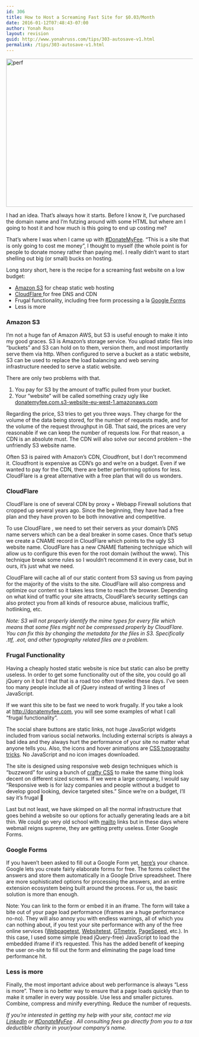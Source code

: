 ```yaml
---
id: 306
title: How to Host a Screaming Fast Site for $0.03/Month
date: 2016-01-12T07:48:43-07:00
author: Yonah Russ
layout: revision
guid: http://www.yonahruss.com/tips/303-autosave-v1.html
permalink: /tips/303-autosave-v1.html
---
```

<img class="aligncenter size-full wp-image-304" src="http://www.yonahruss.com/wordpress/wp-content/uploads/2016/01/perf.jpg" alt="perf" width="696" height="399" srcset="http://www.yonahruss.com/wordpress/wp-content/uploads/2016/01/perf.jpg 696w, http://www.yonahruss.com/wordpress/wp-content/uploads/2016/01/perf-300x172.jpg 300w" sizes="(max-width: 696px) 100vw, 696px" />

I had an idea. That&#8217;s always how it starts. Before I know it, I&#8217;ve purchased the domain name and I&#8217;m futzing around with some HTML but where am I going to host it and how much is this going to end up costing me?

That&#8217;s where I was when I came up with <a href="http://donatemyfee.com/" target="_blank" rel="nofollow">#DonateMyFee</a>. &#8220;This is a site that is only going to cost me money&#8221;, I thought to myself (the whole point is for people to donate money rather than paying me). I really didn&#8217;t want to start shelling out big (or small) bucks on hosting.

Long story short, here is the recipe for a screaming fast website on a low budget:

  * <a href="https://aws.amazon.com/s3/" target="_blank" rel="nofollow">Amazon S3</a> for cheap static web hosting
  * <a href="http://www.cloudflare.com/" target="_blank" rel="nofollow">CloudFlare </a>for free DNS and CDN
  * Frugal functionality, including free form processing a la <a href="http://www.google.com/forms/about/" target="_blank" rel="nofollow">Google Forms</a>
  * Less is more

### Amazon S3

I&#8217;m not a huge fan of Amazon AWS, but S3 is useful enough to make it into my good graces. S3 is Amazon&#8217;s storage service. You upload static files into &#8220;buckets&#8221; and S3 can hold on to them, version them, and most importantly serve them via http. When configured to serve a bucket as a static website, S3 can be used to replace the load balancing and web serving infrastructure needed to serve a static website.

There are only two problems with that.

  1. You pay for S3 by the amount of traffic pulled from your bucket.
  2. Your &#8220;website&#8221; will be called something crazy ugly like <a href="http://donatemyfee.com.s3-website-eu-west-1.amazonaws.com/" target="_blank" rel="nofollow">donatemyfee.com.s3-website-eu-west-1.amazonaws.com</a>

Regarding the price, S3 tries to get you three ways. They charge for the volume of the data being stored, for the number of requests made, and for the volume of the request throughput in GB. That said, the prices are very reasonable if we can keep the number of requests low. For that reason, a CDN is an absolute must. The CDN will also solve our second problem &#8211; the unfriendly S3 website name.

Often S3 is paired with Amazon&#8217;s CDN, Cloudfront, but I don&#8217;t recommend it. Cloudfront is expensive as CDN&#8217;s go and we&#8217;re on a budget. Even if we wanted to pay for the CDN, there are better performing options for less. CloudFlare is a great alternative with a free plan that will do us wonders.

### CloudFlare

CloudFlare is one of several CDN by proxy + Webapp Firewall solutions that cropped up several years ago. Since the beginning, they have had a free plan and they have proven to be both innovative and competitive.

To use CloudFlare , we need to set their servers as your domain&#8217;s DNS name servers which can be a deal breaker in some cases. Once that&#8217;s setup we create a CNAME record in CloudFlare which points to the ugly S3 website name. CloudFlare has a new CNAME flattening technique which will allow us to configure this even for the root domain (without the www). This technique break some rules so I wouldn&#8217;t recommend it in every case, but in ours, it&#8217;s just what we need.

CloudFlare will cache all of our static content from S3 saving us from paying for the majority of the visits to the site. CloudFlare will also compress and optimize our content so it takes less time to reach the browser. Depending on what kind of traffic your site attracts, CloudFlare&#8217;s security settings can also protect you from all kinds of resource abuse, malicious traffic, hotlinking, etc.

_Note: S3 will not properly identify the mime types for every file which means that some files might not be compressed properly by CloudFlare. You can fix this by changing the metadata for the files in S3. Specifically .ttf, .eot, and other typography related files are a problem._

### Frugal Functionality

Having a cheaply hosted static website is nice but static can also be pretty useless. In order to get some functionality out of the site, you could go all jQuery on it but I that that is a road too often traveled these days. I&#8217;ve seen too many people include all of jQuery instead of writing 3 lines of JavaScript.

If we want this site to be fast we need to work frugally. If you take a look at <a href="http://donatemyfee.com/" target="_blank">http://donatemyfee.com</a>, you will see some examples of what I call &#8220;frugal functionality&#8221;.

The social share buttons are static links, not huge JavaScript widgets included from various social networks. Including external scripts is always a bad idea and they always hurt the performance of your site no matter what anyone tells you. Also, the icons and hover animations are <a href="http://codepen.io/markmurray/pen/JugrG" target="_blank" rel="nofollow">CSS typography tricks</a>. No JavaScript and no icon images downloaded.

The site is designed using responsive web design techniques which is &#8220;buzzword&#8221; for using a bunch of <a href="https://github.com/tylerchilds/Vanilla-HTML" target="_blank" rel="nofollow">crafty CSS</a> to make the same thing look decent on different sized screens. If we were a large company, I would say &#8220;Responsive web is for lazy companies and people without a budget to develop good looking, device targeted sites.&#8221; Since we&#8217;re on a budget, I&#8217;ll say it&#8217;s frugal 🙂

Last but not least, we have skimped on all the normal infrastructure that goes behind a website so our options for actually generating leads are a bit thin. We could go very old school with <a href="https://en.wikipedia.org/wiki/Mailto" target="_blank" rel="nofollow">mailto</a> links but in these days where webmail reigns supreme, they are getting pretty useless. Enter Google Forms.

### Google Forms

If you haven&#8217;t been asked to fill out a Google Form yet, <a href="http://goo.gl/forms/pnYUWGOc4P" target="_blank" rel="nofollow">here&#8217;s</a> your chance. Google lets you create fairly elaborate forms for free. The forms collect the answers and store them automatically in a Google Drive spreadsheet. There are more sophisticated options for processing the answers, and an entire extension ecosystem being built around the process. For us, the basic solution is more than enough.

Note: You can link to the form or embed it in an iframe. The form will take a bite out of your page load performance (iframes are a huge performance no-no). They will also annoy you with endless warnings, all of which you can nothing about, if you test your site performance with any of the free online services (<a href="http://www.webpagetest.org/" target="_blank" rel="nofollow">Webpagetest</a>, <a href="http://www.websitetest.com/" target="_blank" rel="nofollow">Websitetest</a>, <a href="http://gtmetrix.com/" target="_blank" rel="nofollow">GTmetrix</a>, <a href="https://developers.google.com/speed/pagespeed/insights/" target="_blank" rel="nofollow">PageSpeed</a>, etc.). In this case, I used some simple (read jQuery-free) JavaScript to load the embedded iframe if it&#8217;s requested. This has the added benefit of keeping the user on-site to fill out the form and eliminating the page load time performance hit.

### Less is more

Finally, the most important advice about web performance is always &#8220;Less is more&#8221;. There is no better way to ensure that a page loads quickly than to make it smaller in every way possible. Use less and smaller pictures. Combine, compress and minify everything. Reduce the number of requests.

_If you&#8217;re interested in getting my help with your site, contact me via <a href="http://il.linkedin.com/in/yonahruss/" target="_blank" rel="nofollow">LinkedIn</a> or <a href="http://donatemyfee.com/" target="_blank" rel="nofollow">#DonateMyFee</a> . All consulting fees go directly from you to a tax deductible charity in your/your company&#8217;s name._
